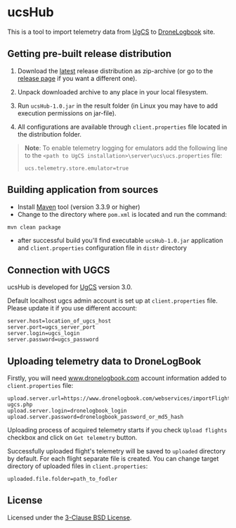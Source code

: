 # ucsHub
This is a tool to import telemetry data from [UgCS](www.ugcs.com) to [DroneLogbook](www.dronelogbook.com) site.

## Getting pre-built release distribution
1. Download the [latest](https://github.com/ugcs/dronelogbook/releases/download/v1.0/ucsHub-1.0.zip) release distribution as zip-archive (or go to the [release page](https://github.com/ugcs/dronelogbook/releases) if you want a different one).

2. Unpack downloaded archive to any place in your local filesystem.

3. Run `ucsHub-1.0.jar` in the result folder (in Linux you may have to add execution permissions on jar-file).

4. All configurations are available through `client.properties` file located in the distribution folder.

> **Note**: To enable telemetry logging for emulators add the following line to the `<path to UgCS installation>\server\ucs\ucs.properties` file:
> ```properties
> ucs.telemetry.store.emulator=true
> ```

## Building application from sources
* Install [Maven](https://maven.apache.org/) tool (version 3.3.9 or higher)
* Change to the directory where `pom.xml` is located and run the command:
```bash
mvn clean package
```
* after successful build you'll find executable `ucsHub-1.0.jar` application and `client.properties` configuration file in `distr` directory


## Connection with UGCS
ucsHub is developed for [UgCS](www.ugcs.com) version 3.0.

Default localhost ugcs admin account is set up at `client.properties` file. Please update it if you use different account:
```properties
server.host=location_of_ugcs_host
server.port=ugcs_server_port
server.login=ugcs_login
server.password=ugcs_password
```


## Uploading telemetry data to DroneLogBook 

Firstly, you will need www.dronelogbook.com account information added to `client.properties` file:

```properties
upload.server.url=https://www.dronelogbook.com/webservices/importFlight-ugcs.php
upload.server.login=dronelogbook_login
upload.server.password=dronelogbook_password_or_md5_hash
```

Uploading process of acquired telemetry starts if you check `Upload flights` checkbox and click on `Get telemetry` button.

Successfully uploaded flight's telemetry will be saved to `uploaded` directory by default. For each flight separate file is created. You can change target directory of uploaded files in `client.properties`:
 ```properties
 uploaded.file.folder=path_to_fodler
 ```
 
 License
 -------
 
 Licensed under the [3-Clause BSD License](./LICENSE).